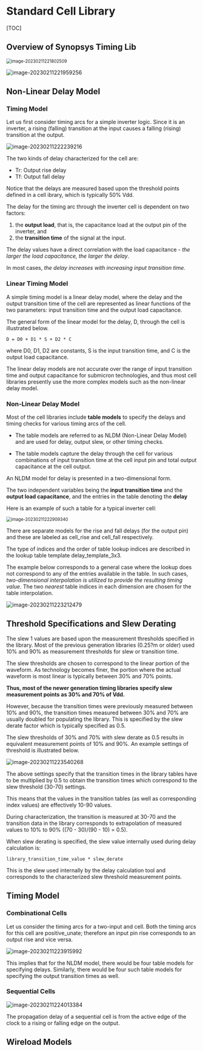 # Standard Cell Library

[TOC]

## Overview of Synopsys Timing Lib

<img src="assets/image-20230211221802509.png" alt="image-20230211221802509" style="zoom:80%;" />

![image-20230211221959256](assets/image-20230211221959256.png)



## Non-Linear Delay Model

### Timing Model

Let us first consider timing arcs for a simple inverter logic. Since it is an inverter, a rising (falling) transition at the input causes a falling (rising) transition at the output.

<img src="assets/image-20230211222239216.png" alt="image-20230211222239216"  />

The two kinds of delay characterized for the cell are:

- Tr: Output rise delay
- Tf: Output fall delay

Notice that the delays are measured based upon the threshold points defined in a cell ibrary, which is typically 50% Vdd.

The delay for the timing arc through the inverter cell is dependent on two factors:

1. the **output load**, that is, the capacitance load at the output pin of the inverter, and
2. the **transition time** of the signal at the input.

The delay values have a direct correlation with the load capacitance - *the larger the load capacitance, the larger the delay*. 

In most cases, *the delay increases with increasing input transition time.*

### Linear Timing Model

A simple timing model is a linear delay model, where the delay and the output transition time of the cell are represented as linear functions of the two parameters: input transition time and the output load capacitance.

The general form of the linear model for the delay, D, through the cell is illustrated below.

```
D = D0 + D1 * S + D2 * C
```

where D0, D1, D2 are constants, S is the input transition time, and C is the output load capacitance.

The linear delay models are not accurate over the range of input transition time and output capacitance for submicron technologies, and thus most cell libraries presently use the more complex models such as the non-linear delay model.

### Non-Linear Delay Model

Most of the cell libraries include **table models** to specify the delays and timing checks for various timing arcs of the cell.

- The table models are referred to as NLDM (Non-Linear Delay Model) and are used for delay, output slew, or other timing checks.

- The table models capture the delay through the cell for various combinations of input transition time at the cell input pin and total output capacitance at the cell output.

An NLDM model for delay is presented in a two-dimensional form.

The two independent variables being the **input transition time** and the **output load capacitance**, and the entries in the table denoting the **delay**

Here is an example of such a table for a typical inverter cell:

<img src="assets/image-20230211222909340.png" alt="image-20230211222909340" style="zoom:80%;" />

There are separate models for the rise and fall delays (for the output pin) and these are labeled as cell_rise and cell_fall respectively.

The type of indices and the order of table lookup indices are described in the lookup table template delay_template_3x3.

The example below corresponds to a general case where the lookup does not correspond to any of the entries available in the table. In such cases, *two-dimensional interpolation is utilized to provide the resulting timing value*. The two *nearest* table indices in each dimension are chosen for the table interpolation.

![image-20230211223212479](assets/image-20230211223212479.png)



## Threshold Specifications and Slew Derating

The slew 1 values are based upon the measurement thresholds specified in the library. Most of the previous generation libraries (0.25?m or older) used 10% and 90% as measurement thresholds for slew or transition time.

The slew thresholds are chosen to correspond to the linear portion of the waveform. As technology becomes finer, the portion where the actual waveform is most linear is typically between 30% and 70% points.

**Thus, most of the newer generation timing libraries specify slew measurement points as 30% and 70% of Vdd.**

However, because the transition times were previously measured between 10% and 90%, the transition times measured between 30% and 70% are usually doubled for populating the library. This is specified by the slew derate factor which is typically specified as 0.5.

The slew thresholds of 30% and 70% with slew derate as 0.5 results in equivalent measurement points of 10% and 90%. An example settings of threshold is illustrated below.

![image-20230211223540268](assets/image-20230211223540268.png)

The above settings specify that the transition times in the library tables have to be multiplied by 0.5 to obtain the transition times which correspond to the slew threshold (30-70) settings.

This means that the values in the transition tables (as well as corresponding index values) are effectively 10-90 values.

During characterization, the transition is measured at 30-70 and the transition data in the library corresponds to extrapolation of measured values to 10% to 90% ((70 - 30)/(90 - 10) = 0.5).

When slew derating is specified, the slew value internally used during delay calculation is:

```
library_transition_time_value * slew_derate
```

This is the slew used internally by the delay calculation tool and corresponds to the characterized slew threshold measurement points.



## Timing Model

### Combinational Cells

Let us consider the timing arcs for a two-input and cell. Both the timing arcs for this cell are positive_unate; therefore an input pin rise corresponds to an output rise and vice versa.

![image-20230211223915992](assets/image-20230211223915992.png)

This implies that for the NLDM model, there would be four table models for specifying delays. Similarly, there would be four such table models for specifying the output transition times as well.

### Sequential Cells

![image-20230211224013384](assets/image-20230211224013384.png)

 The propagation delay of a sequential cell is from the active edge of the clock to a rising or falling edge on the output.



## Wireload Models

